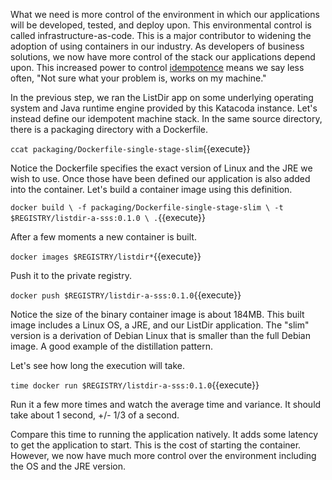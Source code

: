What we need is more control of the environment in which our applications will be developed, tested, and deploy upon. This environmental control is called infrastructure-as-code. This is a major contributor to widening the adoption of using containers in our industry. As developers of business solutions, we now have more control of the stack our applications depend upon. This increased power to control [idempotence](https://en.wikipedia.org/wiki/Idempotence) means we say less often, "Not sure what your problem is, works on my machine."

In the previous step, we ran the ListDir app on some underlying operating system and Java runtime engine provided by this Katacoda instance. Let's instead define our idempotent machine stack. In the same source directory, there is a packaging directory with a Dockerfile.

`ccat packaging/Dockerfile-single-stage-slim`{{execute}}

Notice the Dockerfile specifies the exact version of Linux and the JRE we wish to use. Once those have been defined our application is also added into the container. Let's build a container image using this definition.

`docker build \
-f packaging/Dockerfile-single-stage-slim \
-t $REGISTRY/listdir-a-sss:0.1.0 \
.`{{execute}}

After a few moments a new container is built.

`docker images $REGISTRY/listdir*`{{execute}}

Push it to the private registry.

`docker push $REGISTRY/listdir-a-sss:0.1.0`{{execute}}

Notice the size of the binary container image is about 184MB. This built image includes a Linux OS, a JRE, and our ListDir application. The "slim" version is a derivation of Debian Linux that is smaller than the full Debian image. A good example of the distillation pattern.

Let's see how long the execution will take.

`time docker run $REGISTRY/listdir-a-sss:0.1.0`{{execute}}

Run it a few more times and watch the average time and variance. It should take about 1 second, +/- 1/3 of a second.

Compare this time to running the application natively. It adds some latency to get the application to start. This is the cost of starting the container. However, we now have much more control over the environment including the OS and the JRE version.
